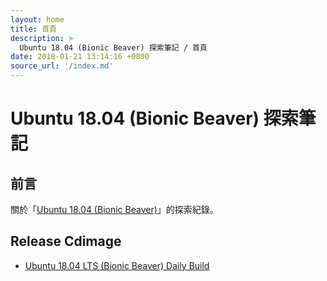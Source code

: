 ```yaml
---
layout: home
title: 首頁
description: >
  Ubuntu 18.04 (Bionic Beaver) 探索筆記 / 首頁
date: 2018-01-21 13:14:16 +0800
source_url: '/index.md'
---
```



# Ubuntu 18.04 (Bionic Beaver) 探索筆記


## 前言

關於「[Ubuntu 18.04 (Bionic Beaver)](https://wiki.ubuntu.com/BionicBeaver)」的探索紀錄。


## Release Cdimage

* [Ubuntu 18.04 LTS (Bionic Beaver) Daily Build](/note-ubuntu-18.04/read/subject/release-cdimage/daily-build/)
